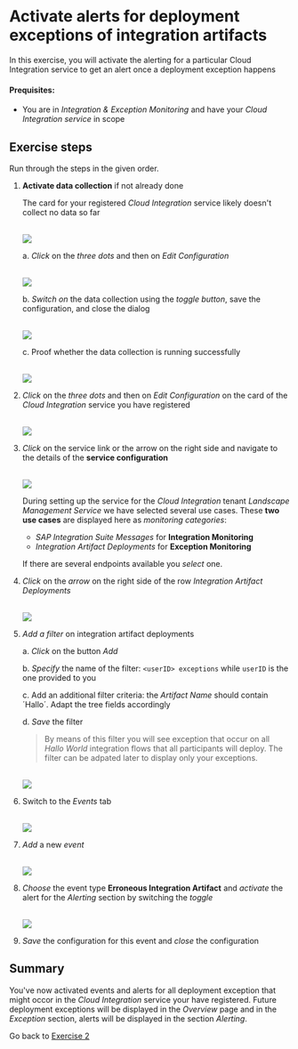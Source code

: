 # Activate alerts for deployment exceptions of integration artifacts

In this exercise, you will activate the alerting for a particular Cloud Integration service to get an alert once a deployment exception happens

#### Prequisites:

- You are in *Integration & Exception Monitoring* and have your *Cloud Integration service* in scope

## Exercise steps

Run through the steps in the given order.

1. **Activate data collection** if not already done

    The card for your registered *Cloud Integration* service likely doesn't collect no data so far
    
   <br>![](/exercises/ex2/images/IMOverviewNoData.png)

    a. *Click* on the *three dots* and then on *Edit Configuration*
    
    <br>![](/exercises/ex2/images/IMOverviewEditConfiguration.png)
    
    b. *Switch on* the data collection using the *toggle button*, save the configuration, and close the dialog
    
    <br>![](/exercises/ex2/images/IMConfigDataCollection.png)
	
    c. Proof whether the data collection is running successfully
    
    <br>![](/exercises/ex2/images/IMOverviewDataCollectionActivated.png)

2. *Click* on the *three dots* and then on *Edit Configuration* on the card of the *Cloud Integration* service you have registered

   <br>![](/exercises/ex2/images/IMOverviewEditConfiguration.png)

3. *Click* on the service link or the arrow on the right side and navigate to the details of the **service configuration**

   <br>![](/exercises/ex2/images/IMExceptConfigSelectService.png)

   During setting up the service for the *Cloud Integration* tenant *Landscape Management Service* we have selected several use cases. These **two use cases** are displayed here as *monitoring categories*:
   - *SAP Integration Suite Messages* for **Integration Monitoring**
   - *Integration Artifact Deployments* for **Exception Monitoring**

   If there are several endpoints available you *select* one.

4. *Click* on the *arrow* on the right side of the row *Integration Artifact Deployments*

   <br>![](/exercises/ex2/images/IMExceptSelectUsecase.png)

5. *Add a filter* on integration artifact deployments
	
	a. *Click* on the button *Add*
	
	b. *Specify* the name of the filter: `<userID> exceptions` while `userID` is the one provided to you
	
	c. Add an additional filter criteria: the *Artifact Name* should contain ´Hallo´. Adapt the tree fields accordingly
	
	d. *Save* the filter
	
	>
	> By means of this filter you will see exception that occur on all *Hallo World* integration flows that all participants will deploy. The filter can be adpated later to display only your exceptions.
	> 
	
	<br>![](/exercises/ex2/images/IMExceptConfigAddFilter.png)
	
6. Switch to the *Events* tab 

	<br>![](/exercises/ex2/images/IMExceptConfigSwitchToEvents.png)

7. *Add* a new *event* 

	<br>![](/exercises/ex2/images/IMExceptConfigAddEventButton.png)
	
8. *Choose* the event type **Erroneous Integration Artifact**  and *activate* the alert for the *Alerting* section by switching the *toggle* 

	<br>![](/exercises/ex2/images/IMExceptConfigActivateAlert.png)
	
10. *Save*  the configuration for this event and *close* the configuration
   

## Summary

You've now activated events and alerts for all deployment exception that might occor in the *Cloud Integration* service your have registered. Future deployment exceptions will be displayed in the *Overview* page and in the *Exception* section, alerts will be displayed in the section *Alerting*.

Go back to [Exercise 2](../../ex2/)





<!--
# Available metrics for Cloud Integration

In this exercise, we will ...

## Exercise steps

Run through the exercise steps in the given order.

#### Prequisites:
The Cloud Integration tenant is already registered. If not please run through exercises [Register a Cloud Integration tenant in LMS](../ex11/).

If not already done, please login to [SAP Cloud ALM tenant](https://teched22-cloudalm-003.authentication.eu10.hana.ondemand.com/).  

1.	Navigate t...

   <br>![](/exercises/ex1/images/CALMLandingHealthMon.png)
   
    >
    > *Important:*
    > Health monitoring do.....
    >

## Summary

You've now ...
After completing these steps you will have created...

Next we will ....... Continue to - [Exercise 5](../ex5/README.md)


2.	Insert this line of code.
```abap
response->set_text( |Hello ABAP World! | ). 
```

-->
